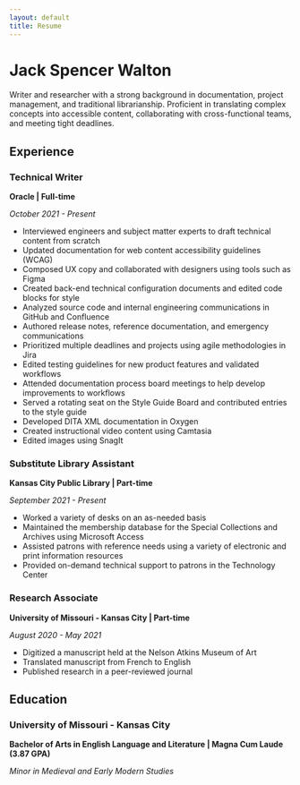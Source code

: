 ```yaml
---
layout: default
title: Resume
---
```


# Jack Spencer Walton

Writer and researcher with a strong background in documentation, project management, and traditional librarianship. Proficient in translating complex concepts into accessible content, collaborating with cross-functional teams, and meeting tight deadlines.

## Experience

### Technical Writer

**Oracle | Full-time**

*October 2021 - Present*

- Interviewed engineers and subject matter experts to draft technical content from scratch
- Updated documentation for web content accessibility guidelines (WCAG)
- Composed UX copy and collaborated with designers using tools such as Figma
- Created back-end technical configuration documents and edited code blocks for style
- Analyzed source code and internal engineering communications in GitHub and Confluence
- Authored release notes, reference documentation, and emergency communications
- Prioritized multiple deadlines and projects using agile methodologies in Jira
- Edited testing guidelines for new product features and validated workflows
- Attended documentation process board meetings to help develop improvements to workflows
- Served a rotating seat on the Style Guide Board and contributed entries to the style guide
- Developed DITA XML documentation in Oxygen
- Created instructional video content using Camtasia
- Edited images using SnagIt

### Substitute Library Assistant

**Kansas City Public Library | Part-time**

*September 2021 - Present*

- Worked a variety of desks on an as-needed basis
- Maintained the membership database for the Special Collections and Archives using Microsoft Access
- Assisted patrons with reference needs using a variety of electronic and print information resources
- Provided on-demand technical support to patrons in the Technology Center

### Research Associate

**University of Missouri - Kansas City | Part-time**

*August 2020 - May 2021*

- Digitized a manuscript held at the Nelson Atkins Museum of Art
- Translated manuscript from French to English
- Published research in a peer-reviewed journal

## Education

### University of Missouri - Kansas City

**Bachelor of Arts in English Language and Literature | Magna Cum Laude (3.87 GPA)**

*Minor in Medieval and Early Modern Studies*